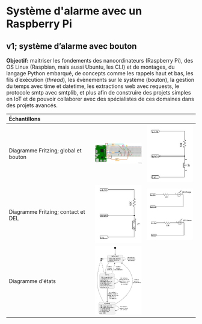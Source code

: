 # Système d'alarme avec un Raspberry Pi

## v1; système d’alarme avec bouton

**Objectif:** maitriser les fondements des nanoordinateurs (Raspberry Pi), des OS Linux (Raspbian, mais aussi Ubuntu, les CLI) et de montages, du langage Python embarqué, de concepts comme les rappels haut et bas, les fils d’exécution (*thread*), les évènements sur le système (bouton), la gestion du temps avec time et datetime, les extractions web avec requests, le protocole smtp avec smtplib, et plus afin de construire des projets simples en IoT et de pouvoir collaborer avec des spécialistes de ces domaines dans des projets avancés.

| Échantillons  |   |   |
|:---|:---|:---|
| Diagramme Fritzing; global et bouton  | <img src="img/diagramme_fritzing.jpg" alt="" width="150">  | <img src="img/schema_bouton.jpg" alt="" width="150">  |
| Diagramme Fritzing; contact et DEL | <img src="img/schema_contact.jpg" alt="" width="150">  | <img src="img/schema_dels.jpg" alt="" width="150">  |
| Diagramme d'états  | <img src="img/diagramme_etat.jpg" alt="" width="150">  |   |

